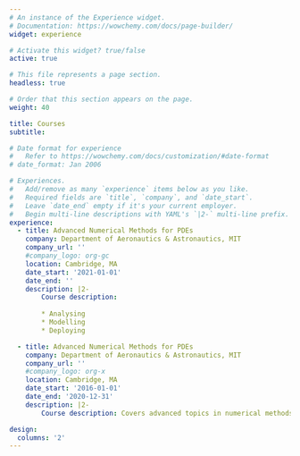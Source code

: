 ```yaml
---
# An instance of the Experience widget.
# Documentation: https://wowchemy.com/docs/page-builder/
widget: experience

# Activate this widget? true/false
active: true

# This file represents a page section.
headless: true

# Order that this section appears on the page.
weight: 40

title: Courses
subtitle:

# Date format for experience
#   Refer to https://wowchemy.com/docs/customization/#date-format
# date_format: Jan 2006

# Experiences.
#   Add/remove as many `experience` items below as you like.
#   Required fields are `title`, `company`, and `date_start`.
#   Leave `date_end` empty if it's your current employer.
#   Begin multi-line descriptions with YAML's `|2-` multi-line prefix.
experience:
  - title: Advanced Numerical Methods for PDEs
    company: Department of Aeronautics & Astronautics, MIT
    company_url: ''
    #company_logo: org-gc
    location: Cambridge, MA
    date_start: '2021-01-01'
    date_end: ''
    description: |2-
        Course description:
        
        * Analysing
        * Modelling
        * Deploying

  - title: Advanced Numerical Methods for PDEs
    company: Department of Aeronautics & Astronautics, MIT
    company_url: ''
    #company_logo: org-x
    location: Cambridge, MA
    date_start: '2016-01-01'
    date_end: '2020-12-31'
    description: |2-
        Course description: Covers advanced topics in numerical methods for the discretization, solution, and control of problems governed by partial differential equations. Specific topics include the Discontinuous Galerkin finite element method for systems of conservations laws, therory and implementation, applications involving compressible, viscous flows, grid generation, optimal control of PDEconstrained systems, a posteriori error estimation and adaptivity.

design:
  columns: '2'
---
```

